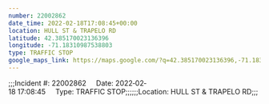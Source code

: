 ```yaml
---
number: 22002862
date_time: 2022-02-18T17:08:45+00:00
location: HULL ST & TRAPELO RD
latitude: 42.385170023136396
longitude: -71.18310987538803
type: TRAFFIC STOP
google_maps_link: https://maps.google.com/?q=42.385170023136396,-71.18310987538803
---
```


;;;Incident #: 22002862     Date: 2022‐02‐18 17:08:45     Type: TRAFFIC STOP;;;;;;Location: HULL ST & TRAPELO RD;;;
